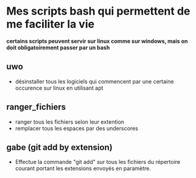 # Mes scripts bash qui permettent de me faciliter la vie

**certains scripts peuvent servir sur linux comme sur windows, mais on doit obligatoirement passer par un bash**

## uwo

-    désinstaller tous les logiciels qui commencent par une certaine occurence sur linux en utilisant apt

## ranger_fichiers

-    ranger tous les fichiers selon leur extention
-    remplacer tous les espaces par des underscores

## gabe (git add by extension)

- Effectue la commande "git add" sur tous les fichiers du répertoire courant portant les extensions envoyés en paramètre.
